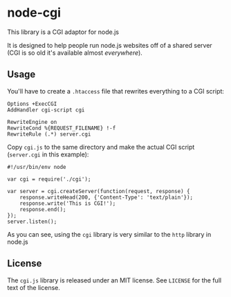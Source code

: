 # node-cgi

This library is a CGI adaptor for node.js

It is designed to help people run node.js websites off of a shared server (CGI is so old it's available almost *everywhere*).

## Usage

You'll have to create a `.htaccess` file that rewrites everything to a CGI script:

    Options +ExecCGI
    AddHandler cgi-script cgi
    
    RewriteEngine on
    RewriteCond %{REQUEST_FILENAME} !-f
    RewriteRule (.*) server.cgi

Copy `cgi.js` to the same directory and make the actual CGI script (`server.cgi` in this example):

    #!/usr/bin/env node
    
    var cgi = require('./cgi');
    
    var server = cgi.createServer(function(request, response) {
        response.writeHead(200, {'Content-Type': 'text/plain'});
        response.write('This is CGI!');
        response.end();
    });
    server.listen();

As you can see, using the `cgi` library is very similar to the `http` library in node.js

## License

The `cgi.js` library is released under an MIT license.  See `LICENSE` for the full text of the license.
